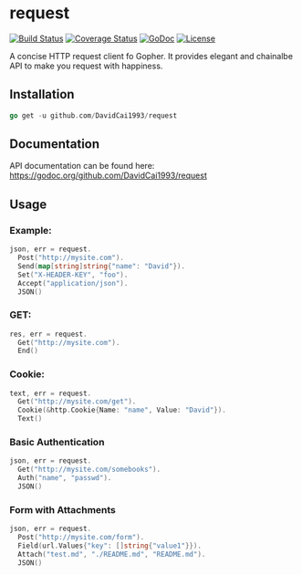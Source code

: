 # request
[![Build Status](https://travis-ci.org/DavidCai1993/request.svg?branch=master)](https://travis-ci.org/DavidCai1993/request)
[![Coverage Status](https://coveralls.io/repos/github/DavidCai1993/request/badge.svg?branch=master)](https://coveralls.io/github/DavidCai1993/request?branch=master)
[![GoDoc](http://img.shields.io/badge/go-documentation-blue.svg?style=flat-square)](http://godoc.org/github.com/DavidCai1993/request)
[![License](http://img.shields.io/badge/license-mit-blue.svg?style=flat-square)](https://raw.githubusercontent.com/DavidCai1993/request/master/LICENSE)

A concise HTTP request client fo Gopher. It provides elegant and chainalbe API to make you request with happiness.

## Installation

```go
go get -u github.com/DavidCai1993/request
```

## Documentation

API documentation can be found here: https://godoc.org/github.com/DavidCai1993/request

## Usage

### Example:

```go
json, err = request.
  Post("http://mysite.com").
  Send(map[string]string{"name": "David"}).
  Set("X-HEADER-KEY", "foo").
  Accept("application/json").
  JSON()
```

### GET:

```go
res, err = request.
  Get("http://mysite.com").
  End()
```

### Cookie:

```go
text, err = request.
  Get("http://mysite.com/get").
  Cookie(&http.Cookie{Name: "name", Value: "David"}).
  Text()
```

### Basic Authentication

```go
json, err = request.
  Get("http://mysite.com/somebooks").
  Auth("name", "passwd").
  JSON()
```

### Form with Attachments

```go
json, err = request.
  Post("http://mysite.com/form").
  Field(url.Values{"key": []string{"value1"}}).
  Attach("test.md", "./README.md", "README.md").
  JSON()
```
